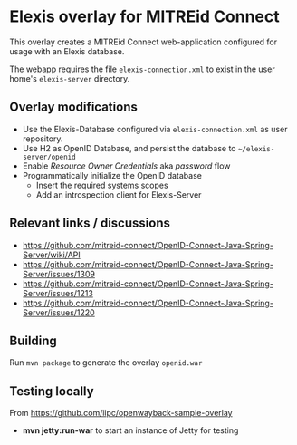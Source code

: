 # Elexis overlay for MITREid Connect

This overlay creates a MITREid Connect web-application configured for usage
with an Elexis database.

The webapp requires the file `elexis-connection.xml` to exist in the user home's `elexis-server` directory.

## Overlay modifications

* Use the Elexis-Database configured via `elexis-connection.xml` as user repository.
* Use H2 as OpenID Database, and persist the database to `~/elexis-server/openid`
* Enable *Resource Owner Credentials* aka *password* flow
* Programmatically initialize the OpenID database
  * Insert the required systems scopes
  * Add an introspection client for Elexis-Server

## Relevant links / discussions

* https://github.com/mitreid-connect/OpenID-Connect-Java-Spring-Server/wiki/API
* https://github.com/mitreid-connect/OpenID-Connect-Java-Spring-Server/issues/1309
* https://github.com/mitreid-connect/OpenID-Connect-Java-Spring-Server/issues/1213
* https://github.com/mitreid-connect/OpenID-Connect-Java-Spring-Server/issues/1220

## Building

Run `mvn package` to generate the overlay `openid.war`

## Testing locally

From https://github.com/iipc/openwayback-sample-overlay

* **mvn jetty:run-war** to start an instance of Jetty for testing
